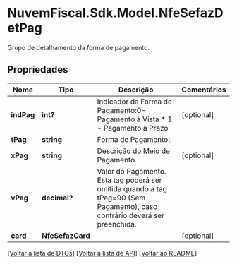 # NuvemFiscal.Sdk.Model.NfeSefazDetPag
Grupo de detalhamento da forma de pagamento.

## Propriedades

Nome | Tipo | Descrição | Comentários
------------ | ------------- | ------------- | -------------
**indPag** | **int?** | Indicador da Forma de Pagamento:0-Pagamento à Vista  * 1 - Pagamento à Prazo | [optional] 
**tPag** | **string** | Forma de Pagamento:. | 
**xPag** | **string** | Descrição do Meio de Pagamento. | [optional] 
**vPag** | **decimal?** | Valor do Pagamento. Esta tag poderá ser omitida quando a tag tPag&#x3D;90 (Sem Pagamento), caso contrário deverá ser preenchida. | 
**card** | [**NfeSefazCard**](NfeSefazCard.md) |  | [optional] 

[[Voltar à lista de DTOs]](../README.md#documentation-for-models) [[Voltar à lista de API]](../README.md#documentation-for-api-endpoints) [[Voltar ao README]](../README.md)

